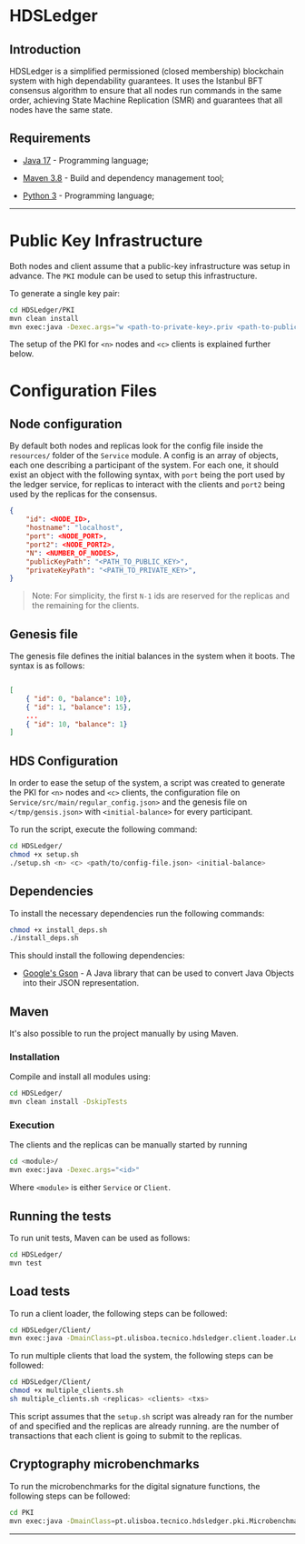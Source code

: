 # HDSLedger

## Introduction

HDSLedger is a simplified permissioned (closed membership) blockchain system with high dependability
guarantees. It uses the Istanbul BFT consensus algorithm to ensure that all nodes run commands
in the same order, achieving State Machine Replication (SMR) and guarantees that all nodes
have the same state.

## Requirements

- [Java 17](https://www.oracle.com/java/technologies/javase-jdk17-downloads.html) - Programming language;

- [Maven 3.8](https://maven.apache.org/) - Build and dependency management tool;

- [Python 3](https://www.python.org/downloads/) - Programming language;

---

# Public Key Infrastructure
Both nodes and client assume that a public-key infrastructure was setup in advance.
The `PKI` module can be used to setup this infrastructure.

To generate a single key pair:

```bash
cd HDSLedger/PKI
mvn clean install
mvn exec:java -Dexec.args="w <path-to-private-key>.priv <path-to-public-key>.pub"
```

The setup of the PKI for `<n>` nodes and `<c>` clients is explained further below.

# Configuration Files

## Node configuration

By default both nodes and replicas look for the config file inside the `resources/` folder
of the `Service` module. A config is an array of objects, each one describing
a participant of the system. For each one, it should exist an object with the
following syntax, with `port` being the port used by the ledger service, for replicas
to interact with the clients and `port2` being used by the replicas for the consensus.

```json
{
    "id": <NODE_ID>,
    "hostname": "localhost",
    "port": <NODE_PORT>,
    "port2": <NODE_PORT2>,
    "N": <NUMBER_OF_NODES>,
    "publicKeyPath": "<PATH_TO_PUBLIC_KEY>",
    "privateKeyPath": "<PATH_TO_PRIVATE_KEY>",
}
```

> Note: For simplicity, the first `N-1` ids are reserved for the replicas and the remaining 
> for the clients.

## Genesis file

The genesis file defines the initial balances in the system when it boots. The syntax is as follows:

```json

[
    { "id": 0, "balance": 10},
    { "id": 1, "balance": 15},
    ...
    { "id": 10, "balance": 1}
]
```

## HDS Configuration
In order to ease the setup of the system, a script was created to generate the PKI for `<n>` nodes and `<c>` clients, the configuration file on `Service/src/main/regular_config.json>` and the genesis file on `</tmp/gensis.json>` with `<initial-balance>` for every participant.

To run the script, execute the following command:

```bash
cd HDSLedger/
chmod +x setup.sh
./setup.sh <n> <c> <path/to/config-file.json> <initial-balance>
```

## Dependencies

To install the necessary dependencies run the following commands:

```bash
chmod +x install_deps.sh
./install_deps.sh
```

This should install the following dependencies:

- [Google's Gson](https://github.com/google/gson) - A Java library that can be used to convert Java Objects into their JSON representation.

## Maven

It's also possible to run the project manually by using Maven.

### Installation

Compile and install all modules using:

```bash
cd HDSLedger/
mvn clean install -DskipTests
```

### Execution
The clients and the replicas can be manually started by running

```bash
cd <module>/
mvn exec:java -Dexec.args="<id>"
```

Where `<module>` is either `Service` or `Client`.

## Running the tests

To run unit tests, Maven can be used as follows:

```bash
cd HDSLedger/
mvn test
```

## Load tests

To run a client loader, the following steps can be followed:
```bash
cd HDSLedger/Client/
mvn exec:java -DmainClass=pt.ulisboa.tecnico.hdsledger.client.loader.LoaderClient -Dexec.args="<clientId> <txCount>"
```

To run multiple clients that load the system, the following steps can be followed:
```bash
cd HDSLedger/Client/
chmod +x multiple_clients.sh
sh multiple_clients.sh <replicas> <clients> <txs>
```

This script assumes that the `setup.sh` script was already ran for the number of <replicas> and 
<clients> specified and the replicas are already running. <txs> are the number of transactions 
that each client is going to submit to the replicas.

## Cryptography microbenchmarks

To run the microbenchmarks for the digital signature functions, the following steps
can be followed:

```bash
cd PKI
mvn exec:java -DmainClass=pt.ulisboa.tecnico.hdsledger.pki.Microbenchmark
```

---
